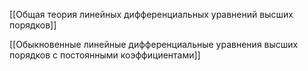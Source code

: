 [[Общая теория линейных дифференциальных уравнений высших порядков]]

[[Обыкновенные линейные дифференциальные уравнения высших порядков с постоянными коэффициентами]]